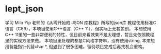 # lept_json
学习 Milo Yip 老师的《从零开始的 JSON 库教程》所写的json库
教程使用标准C语言（C89），本项目使用C++语言（C++ 11），但实际上无甚差别。
本想使用C++ 11里的一些非常便利的特性，但目前来看效果不是太理想，暂且先依照教程里的实现方法来做。
本项目里处理的都是C风格字符串，没有使用string.
本来想用智能指针代替char *, 但遇到了很多困难，留待项目完成后再找机会重构。